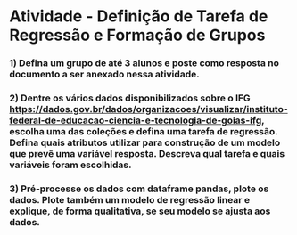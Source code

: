 # Atividade - Definição de Tarefa de Regressão e Formação de Grupos

### 1) Defina um grupo de até 3 alunos e poste como resposta no documento a ser anexado nessa atividade.

### 2) Dentre os vários dados disponibilizados sobre o IFG https://dados.gov.br/dados/organizacoes/visualizar/instituto-federal-de-educacao-ciencia-e-tecnologia-de-goias-ifg, escolha uma das coleções e defina uma tarefa de regressão. Defina quais atributos utilizar para construção de um modelo que prevê uma variável resposta. Descreva qual tarefa e quais variáveis foram escolhidas. 

### 3) Pré-processe os dados com dataframe pandas, plote os dados. Plote também um modelo de regressão linear e explique, de forma qualitativa, se seu modelo se ajusta aos dados. 

